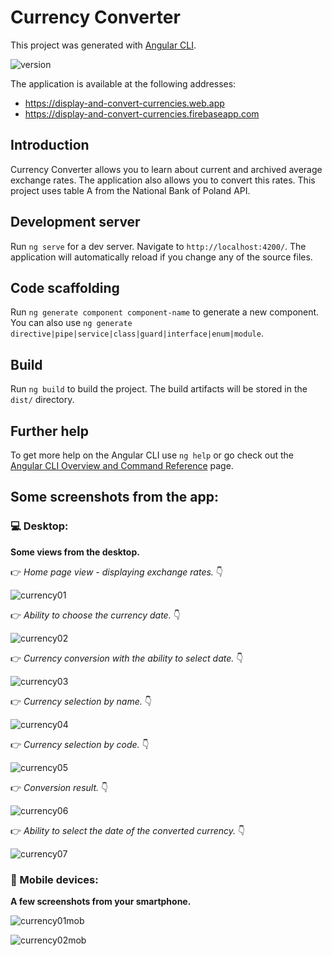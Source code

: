 # Currency Converter

This project was generated with [Angular CLI](https://github.com/angular/angular-cli).

![version](https://img.shields.io/badge/angular%20cli%20version-18.2.1-blue?style=plastic)

The application is available at the following addresses:
* https://display-and-convert-currencies.web.app
* https://display-and-convert-currencies.firebaseapp.com

## Introduction

Currency Converter allows you to learn about current and archived average exchange rates. The application also allows you to convert this rates. This project uses table A from the National Bank of Poland API. 

## Development server

Run `ng serve` for a dev server. Navigate to `http://localhost:4200/`. The application will automatically reload if you change any of the source files.

## Code scaffolding

Run `ng generate component component-name` to generate a new component. You can also use `ng generate directive|pipe|service|class|guard|interface|enum|module`.

## Build

Run `ng build` to build the project. The build artifacts will be stored in the `dist/` directory.

## Further help

To get more help on the Angular CLI use `ng help` or go check out the [Angular CLI Overview and Command Reference](https://angular.dev/tools/cli) page.

## Some screenshots from the app:
### :computer: Desktop:
**Some views from the desktop.** 

:point_right: *Home page view - displaying exchange rates.* :point_down:

![currency01](https://github.com/user-attachments/assets/421c153f-6bb1-4d1c-a8d7-5893f25e5435)

:point_right: *Ability to choose the currency date.* :point_down:

![currency02](https://github.com/user-attachments/assets/166017ad-0885-4dd5-ae5c-4d0193b7e2f9)

:point_right: *Currency conversion with the ability to select date.* :point_down:

![currency03](https://github.com/user-attachments/assets/8fff3829-a312-46fd-aac6-784c35b121ea)

:point_right: *Currency selection by name.* :point_down:

![currency04](https://github.com/user-attachments/assets/bc349b49-fe22-45ab-a9ef-d8533d7063a1)

:point_right: *Currency selection by code.* :point_down:

![currency05](https://github.com/user-attachments/assets/8abe9fa0-f97c-4d8d-b192-2c52bdcb1e50)

:point_right: *Conversion result.* :point_down:

![currency06](https://github.com/user-attachments/assets/f86896d5-d2f9-4908-abc4-b2da97c22446)

:point_right: *Ability to select the date of the converted currency.* :point_down:

![currency07](https://github.com/user-attachments/assets/69618659-1747-4d93-9b94-300c32b73eeb)

### :iphone: Mobile devices:
**A few screenshots from your smartphone.**

![currency01mob](https://github.com/user-attachments/assets/4bb3124a-4d94-40ed-99f7-6344bc89161a)

![currency02mob](https://github.com/user-attachments/assets/662ad850-0be7-48f0-8e2b-a8a0b506f10b)
